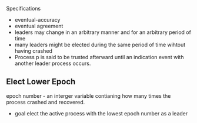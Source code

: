 Specifications
- eventual-accuracy
- eventual agreement
- leaders may change in an arbitrary manner and for an arbitrary period of time
- many leaders might be elected during the same period of time wihtout having crashed
- Process p is said to be trusted afterward until an indication event with another leader process occurs.


Elect Lower Epoch
------------------
epoch number - an interger variable contianing how many times the process crashed and recovered.
- goal elect the  active process with the lowest epoch number as a leader